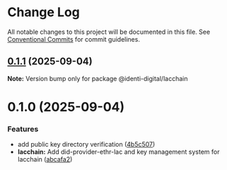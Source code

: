 # Change Log

All notable changes to this project will be documented in this file.
See [Conventional Commits](https://conventionalcommits.org) for commit guidelines.

## [0.1.1](https://github.com/Identi-OpenSource/identi-plugins/compare/@identi-digital/lacchain@0.1.0...@identi-digital/lacchain@0.1.1) (2025-09-04)

**Note:** Version bump only for package @identi-digital/lacchain





# 0.1.0 (2025-09-04)


### Features

* add public key directory verification ([4b5c507](https://github.com/Identi-OpenSource/identi-plugins/commit/4b5c507698016fbd37f853c70139e42cbcdb1171))
* **lacchain:** Add did-provider-ethr-lac and key management system for lacchain ([abcafa2](https://github.com/Identi-OpenSource/identi-plugins/commit/abcafa253e953c59588e13a5e774ae2dfccb88b0))
